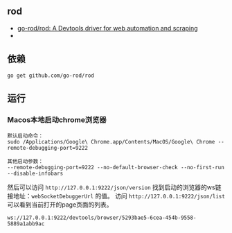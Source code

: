 ## rod

- [go-rod/rod: A Devtools driver for web automation and scraping](https://github.com/go-rod/rod) 
- 

## 依赖

```
go get github.com/go-rod/rod
```

## 运行

### Macos本地启动chrome浏览器

```
默认启动命令：
sudo /Applications/Google\ Chrome.app/Contents/MacOS/Google\ Chrome --remote-debugging-port=9222

其他启动参数：
--remote-debugging-port=9222 --no-default-browser-check --no-first-run --disable-infobars

```

然后可以访问 `http://127.0.0.1:9222/json/version` 找到启动的浏览器的ws链接地址：`webSocketDebuggerUrl` 的值。
访问 `http://127.0.0.1:9222/json/list` 可以看到当前打开的page页面的列表。

`ws://127.0.0.1:9222/devtools/browser/5293bae5-6cea-454b-9558-5889a1abb9ac`

